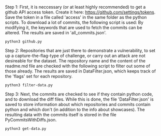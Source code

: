 Step 1: First, it is neccessary (or at least highly recommended) to get a github API access token. Create it here: https://github.com/settings/tokens. Save the token in a file called 'access' in the same folder as the python scripts. To download a lot of commits, the following script is used: By modifying it, the keywords that are used to fetch the commits can be altered. The results are saved in 'all_commits.json'.

```
python3 github.py
```
Step 2: Repositories that are just there to demonstrate a vulnerability, to set up a capture-the-flag-type of challenge, or carry out an attack are not desireable for the dataset. The repository name and the content of the readme.md file are checked with the following script to filter out some of those already. The results are saved in DataFilter.json, which keeps track of the 'flags' set for each repository.
```
python3 filter-data.py
```


Step 3: Next, the commits are checked to see if they contain python code, and to download the diff files. While this is done, the file 'DataFilter.json' is saved to store information about which repositories and commits contain python and which don't (in addition to the info about showcases). The resulting data with the commits itself is stored in the file PyCommitsWithDiffs.json.

```
python3 get-data.py
```

